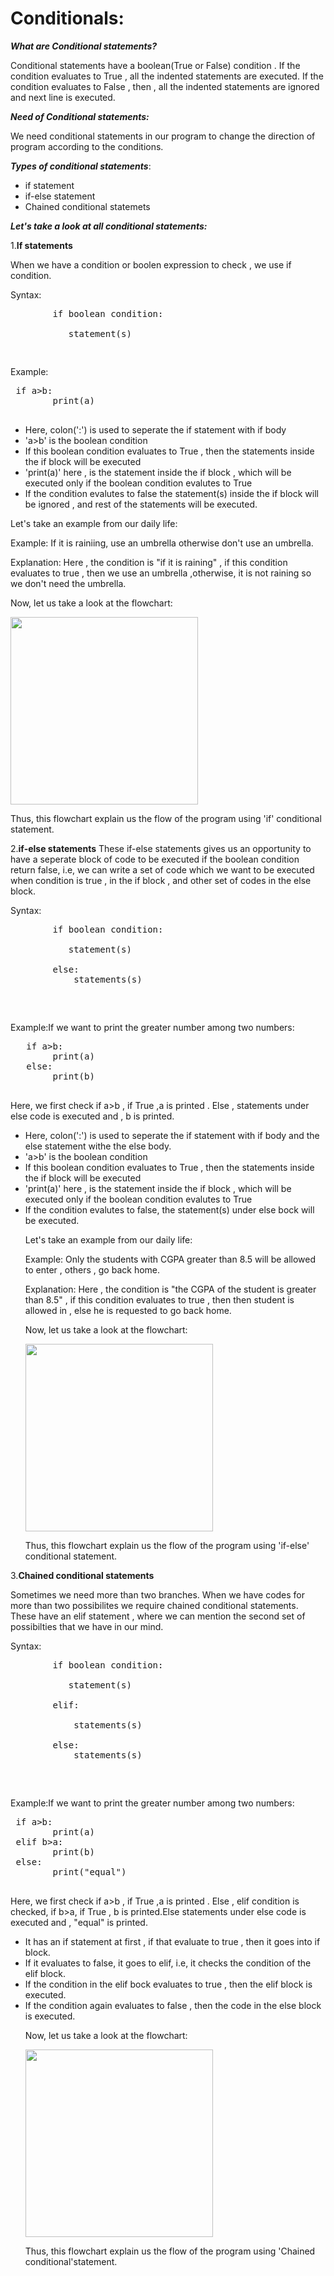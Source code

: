 # **Conditionals:**

***What are Conditional statements?***

Conditional statements have a boolean(True or False) condition . 
If the condition evaluates to True , all the indented statements are executed.
If the condition evaluates to False , then , all the indented statements are ignored and next line is executed.

***Need of Conditional statements:***

We need conditional statements in our program to change the direction of program according to the conditions.

***Types of conditional statements***:
<ul>
<li>if statement</li>
<li>if-else statement</li>
<li>Chained conditional statemets</li>
</ul>


***Let's take a look at all conditional statements:***

1.<b>If statements</b>

When we have a condition or boolen expression to check , we use if condition.

<p>Syntax:</p>
<p><PRE>
        if boolean condition:<br>
           statement(s)</p>
</PRE>
Example:
<PRE> if a>b:
        print(a)
        </PRE>
      <ul>
      <li>Here, colon(':') is used to seperate the if statement with if body</li>
      <li> 'a>b' is the boolean condition</li>
      <li>If this boolean condition evaluates to True , then the statements inside the if block will be executed</li>
      <li>'print(a)' here , is the statement inside the if block , which will be executed only if the boolean condition evalutes to True</li>
      <li>If the condition evalutes to false the statement(s) inside the if block will be ignored , and rest of the statements will be executed.</li>
      </ul>
        <p>Let's take an example from our daily life:</p>
        <p>Example: If it is rainiing, use an umbrella otherwise don't use an umbrella.</p>
        <p>Explanation: Here , the condition is "if it is raining" , if this condition evaluates to true , then we use an umbrella ,otherwise, it is not raining so we don't need the umbrella.</p>
        <p>Now, let us take a look at the flowchart:</p>
       <p> <img src="https://user-images.githubusercontent.com/49331074/92867276-106d0d80-f41e-11ea-8289-d5e9da1d6b34.JPG" width="300" height="300"></p>
        <p>Thus, this flowchart explain us the flow of the program using 'if' conditional statement.</p>

2.<b>if-else statements</b>
        These if-else statements gives us an opportunity to have a seperate block of code to be executed if the boolean condition return false, i.e, we can write a set of code which we want to be executed when condition is true , in the if block , and other set of codes in the else block.
        <p>Syntax:</p>
<p><PRE>
        if boolean condition:<br>
           statement(s)<br>
        else:
            statements(s)
        </p>
</PRE>
Example:If we want to print the greater number among two numbers:
<PRE>   if a>b:
        print(a)
   else:
        print(b)
        </PRE>
       Here, we first check if a>b , if True ,a is printed . Else , statements under else code is executed and , b is printed.
       <ul>
      <li>Here, colon(':') is used to seperate the if statement with if body and the else statement withe the else body.</li>
      <li> 'a>b' is the boolean condition</li>
      <li>If this boolean condition evaluates to True , then the statements inside the if block will be executed</li>
      <li>'print(a)' here , is the statement inside the if block , which will be executed only if the boolean condition evalutes to True</li>
      <li>If the condition evalutes to false, the statement(s) under else bock will be executed. </li>
        <p>Let's take an example from our daily life:</p>
        <p>Example: Only the students with CGPA greater than 8.5 will be allowed to enter , others , go back home.
        <p>Explanation: Here , the condition is "the CGPA of the student is greater than 8.5" , if this condition evaluates to true , then then student is allowed in , else he is requested to go back home.</p>
        <p>Now, let us take a look at the flowchart:</p>
       <p> <img src="https://user-images.githubusercontent.com/49331074/92884784-ce4cc780-f42f-11ea-837b-0ffc530f42e5.JPG"  width="300" height="300"></p>
        <p>Thus, this flowchart explain us the flow of the program using 'if-else' conditional statement.</p>
      </ul>
      
  3.<b>Chained conditional statements</b>
  
  Sometimes we need more than two branches. When we have codes for more than two possibilites we require chained conditional statements.
  These have an elif statement , where we can mention the second set of possibilties that we have in our mind.
    <p>Syntax:</p>
<p><PRE>
        if boolean condition:<br>
           statement(s)<br>
        elif:<br>
            statements(s)<br>
        else:
            statements(s)
        </p>
</PRE>
Example:If we want to print the greater number among two numbers:
<PRE> if a>b:
        print(a)
 elif b>a:
        print(b)
 else:
        print("equal")
        </PRE>
        Here, we first check if a>b , if True ,a is printed . Else , elif condition is checked, if b>a, if True , b is printed.Else statements under else code is executed and , "equal" is printed.
    <ul>
        <li>It has an if statement at first , if that evaluate to true , then it goes into if block.</li>
        <li>If it evaluates to false, it goes to elif, i.e, it checks the condition of the elif block.</li>
        <li>If the condition in the elif bock evaluates to true , then the elif block is executed.</li>
        <li>If the condition again evaluates to false , then the code in the else block is executed.</li>
    <p>Now, let us take a look at the flowchart:</p>
       <p> <img src="https://user-images.githubusercontent.com/49331074/92886465-47005380-f431-11ea-90dc-74c1c5014a7d.JPG" width="300" height="300"></p>
        <p>Thus, this flowchart explain us the flow of the program using 'Chained conditional'statement.</p>
      <ul>
